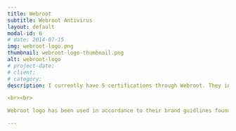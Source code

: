 ```yaml
---
title: Webroot
subtitle: Webroot Antivirus
layout: default
modal-id: 6
# date: 2014-07-15
img: webroot-logo.png
thumbnail: webroot-logo-thumbnail.png
alt: webroot-logo
# project-date: 
# client: 
# category: 
description: I currently have 5 certifications through Webroot. They include DNS Protection Sales, DNS Protection Technical, Endpoint Protection Sales, Endpoint Protection Technical, and Security Awareness Technical Certifications. For more information about their certifications please visit their site, https://www.webroot.com/us/en/business/resources/certifications.

<br><br>

Webroot logo has been used in accordance to their brand guidlines found here, https://www.webroot.com/us/en/about/brand.

---
```

